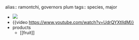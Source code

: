 alias:: ramontchi, governors plum
tags:: species, major

- ![](https://peach-geographical-bat-397.mypinata.cloud/ipfs/QmPSEdqy48LG5grUq1zw3nnosoenY7WiQhKYKfSSmRvRRu)
- {{video https://www.youtube.com/watch?v=UdrQYXtIldM}}
- products
	- [[fruit]]